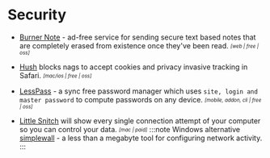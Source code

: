 # Security

- [Burner Note](https://burnernote.com/) - ad-free service for sending secure text based notes that are completely erased from existence once they've been read. <sub><sup>*[web | free | oss]*</sup></sub>

- [Hush](https://oblador.github.io/hush/) blocks nags to accept cookies and privacy invasive tracking in Safari. <sub><sup>*[mac/ios | free | oss]*</sup></sub>

- [LessPass](https://www.lesspass.com/#/) - a sync free password manager which uses `site, login and master password` to compute passwords on any device. <sub><sup>*[mobile, addon, cli | free | oss]*</sup></sub>

- [Little Snitch](https://obdev.at/products/littlesnitch/index.html) will show every single connection attempt of your computer so you can control your data. <sub><sup>*[mac | paid]*</sup></sub>
  :::note Windows alternative
  [simplewall](https://www.henrypp.org/product/simplewall) - a less than a megabyte tool for configuring network activity.
  :::
